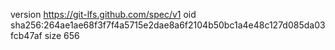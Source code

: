 version https://git-lfs.github.com/spec/v1
oid sha256:264ae1ae68f3f7f4a5715e2dae8a6f2104b50bc1a4e48c127d085da03fcb47af
size 656
